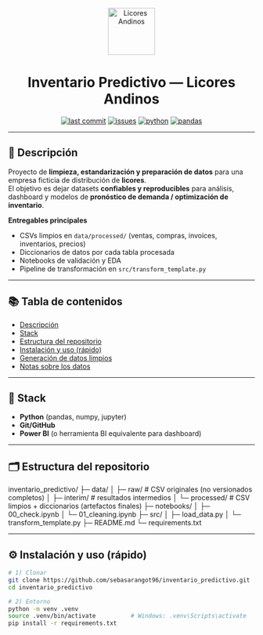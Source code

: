 <p align="center">
  <img src="docs/assets/logo_licores_andinos.png" alt="Licores Andinos" height="96">
</p>

<h1 align="center">Inventario Predictivo — Licores Andinos</h1>

<p align="center">
  <a href="https://github.com/sebasarangot96/inventario_predictivo"><img src="https://img.shields.io/github/last-commit/sebasarangot96/inventario_predictivo" alt="last commit"></a>
  <a href="https://github.com/sebasarangot96/inventario_predictivo/issues"><img src="https://img.shields.io/github/issues/sebasarangot96/inventario_predictivo" alt="issues"></a>
  <a href="#"><img src="https://img.shields.io/badge/Python-3.10%2B-blue" alt="python"></a>
  <a href="#"><img src="https://img.shields.io/badge/pandas-yes-150458" alt="pandas"></a>
</p>

---

## 📌 Descripción

Proyecto de **limpieza, estandarización y preparación de datos** para una empresa ficticia de distribución de **licores**.  
El objetivo es dejar datasets **confiables y reproducibles** para análisis, dashboard y modelos de **pronóstico de demanda / optimización de inventario**.

**Entregables principales**
- CSVs limpios en `data/processed/` (ventas, compras, invoices, inventarios, precios)
- Diccionarios de datos por cada tabla procesada
- Notebooks de validación y EDA
- Pipeline de transformación en `src/transform_template.py`

---

## 📚 Tabla de contenidos
- [Descripción](#-descripción)
- [Stack](#-stack)
- [Estructura del repositorio](#-estructura-del-repositorio)
- [Instalación y uso (rápido)](#-instalación-y-uso-rápido)
- [Generación de datos limpios](#-generación-de-datos-limpios)
- [Notas sobre los datos](#-notas-sobre-los-datos)

---

## 🧰 Stack
- **Python** (pandas, numpy, jupyter)
- **Git/GitHub**
- **Power BI** (o herramienta BI equivalente para dashboard)

---

## 🗂️ Estructura del repositorio

inventario_predictivo/
├─ data/
│  ├─ raw/         # CSV originales (no versionados completos)
│  ├─ interim/     # resultados intermedios
│  └─ processed/   # CSV limpios + diccionarios (artefactos finales)
├─ notebooks/
│  ├─ 00_check.ipynb
│  └─ 01_cleaning.ipynb
├─ src/
│  ├─ load_data.py
│  └─ transform_template.py
├─ README.md
└─ requirements.txt

---

## ⚙️ Instalación y uso (rápido)

```bash
# 1) Clonar
git clone https://github.com/sebasarangot96/inventario_predictivo.git
cd inventario_predictivo

# 2) Entorno
python -m venv .venv
source .venv/bin/activate          # Windows: .venv\Scripts\activate
pip install -r requirements.txt
